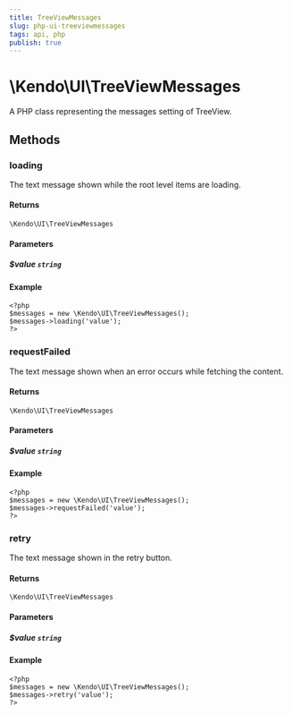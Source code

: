 ```yaml
---
title: TreeViewMessages
slug: php-ui-treeviewmessages
tags: api, php
publish: true
---
```


# \Kendo\UI\TreeViewMessages

A PHP class representing the messages setting of TreeView.


## Methods

### loading
The text message shown while the root level items are loading.

#### Returns
`\Kendo\UI\TreeViewMessages`

#### Parameters

##### $value `string`



#### Example 
    <?php
    $messages = new \Kendo\UI\TreeViewMessages();
    $messages->loading('value');
    ?>

### requestFailed
The text message shown when an error occurs while fetching the content.

#### Returns
`\Kendo\UI\TreeViewMessages`

#### Parameters

##### $value `string`



#### Example 
    <?php
    $messages = new \Kendo\UI\TreeViewMessages();
    $messages->requestFailed('value');
    ?>

### retry
The text message shown in the retry button.

#### Returns
`\Kendo\UI\TreeViewMessages`

#### Parameters

##### $value `string`



#### Example 
    <?php
    $messages = new \Kendo\UI\TreeViewMessages();
    $messages->retry('value');
    ?>

